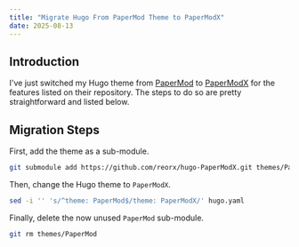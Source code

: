```yaml
---
title: "Migrate Hugo From PaperMod Theme to PaperModX"
date: 2025-08-13
---
```


## Introduction

I've just switched my Hugo theme from [PaperMod](https://github.com/adityatelange/hugo-PaperMod) to [PaperModX](https://github.com/reorx/hugo-PaperModX) for the features listed on their repository.
The steps to do so are pretty straightforward and listed below.

## Migration Steps

First, add the theme as a sub-module.

```sh
git submodule add https://github.com/reorx/hugo-PaperModX.git themes/PaperModX
```

Then, change the Hugo theme to `PaperModX`.

```sh
sed -i '' 's/^theme: PaperMod$/theme: PaperModX/' hugo.yaml
```

Finally, delete the now unused `PaperMod` sub-module.

```sh
git rm themes/PaperMod
```
